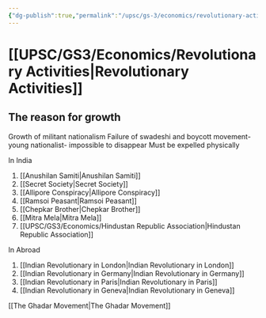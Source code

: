 ```yaml
---
{"dg-publish":true,"permalink":"/upsc/gs-3/economics/revolutionary-activities/","dgHomeLink":true,"dgPassFrontmatter":false}
---
```


# [[UPSC/GS3/Economics/Revolutionary  Activities|Revolutionary  Activities]]

## The reason for growth
Growth of militant nationalism
Failure of swadeshi and boycott movement- young nationalist- impossible to disappear
Must be expelled physically

In India
1. [[Anushilan Samiti|Anushilan Samiti]]
2. [[Secret Society|Secret Society]]
3. [[Allipore Conspiracy|Allipore Conspiracy]]
4. [[Ramsoi Peasant|Ramsoi Peasant]]
5. [[Chepkar Brother|Chepkar Brother]]
6. [[Mitra Mela|Mitra Mela]]
7. [[UPSC/GS3/Economics/Hindustan Republic Association|Hindustan Republic Association]]

In Abroad
1. [[Indian Revolutionary in London|Indian Revolutionary in London]]
2. [[Indian Revolutionary in Germany|Indian Revolutionary in Germany]]
3. [[Indian Revolutionary in Paris|Indian Revolutionary in Paris]]
4. [[Indian Revolutionary in Geneva|Indian Revolutionary in Geneva]]

[[The Ghadar Movement|The Ghadar Movement]]
